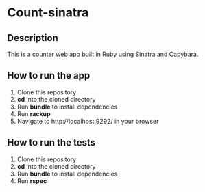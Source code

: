 # Count-sinatra

## Description

This is a counter web app built in Ruby using Sinatra and Capybara.

## How to run the app

1. Clone this repository
2. **cd** into the cloned directory
3. Run **bundle** to install dependencies
4. Run **rackup**
5. Navigate to http://localhost:9292/ in your browser


## How to run the tests
1. Clone this repository
2. **cd** into the cloned directory
3. Run **bundle** to install dependencies
4. Run **rspec**

